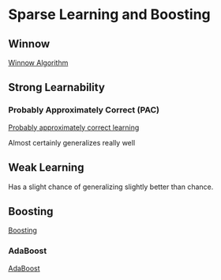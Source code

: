 # Sparse Learning and Boosting

## Winnow

[Winnow Algorithm](https://en.wikipedia.org/wiki/Winnow_(algorithm))

## Strong Learnability

### Probably Approximately Correct (PAC)

[Probably approximately correct learning](https://en.wikipedia.org/wiki/Probably_approximately_correct_learning)

Almost certainly generalizes really well

## Weak Learning

Has a slight chance of generalizing slightly better than chance.

## Boosting

[Boosting](https://en.wikipedia.org/wiki/Boosting_(machine_learning))

### AdaBoost

[AdaBoost](https://en.wikipedia.org/wiki/AdaBoost)
